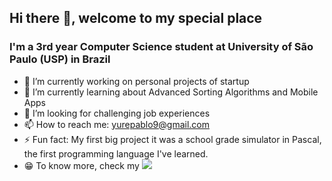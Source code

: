 ## Hi there 👋, welcome to my special place

### I'm a 3rd year Computer Science student at University of São Paulo (USP) in Brazil

- 🔭 I’m currently working on personal projects of startup
- 🌱 I’m currently learning about Advanced Sorting Algorithms and Mobile Apps
- 🎯 I’m looking for challenging job experiences
- 📫 How to reach me: yurepablo9@gmail.com
- ⚡ Fun fact: My first big project it was a school grade simulator in Pascal, the first programming language I've learned.
- 😁 To know more, check my  [<img src="https://img.shields.io/badge/linkedin-%230077B5.svg?&style=for-the-badge&logo=linkedin&logoColor=white" />](https://www.linkedin.com/in/yure-pablo/)
